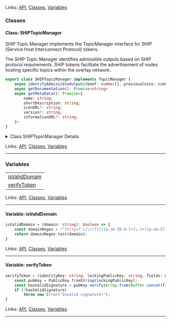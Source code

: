 
Links: [API](#api), [Classes](#classes), [Variables](#variables)

### Classes

#### Class: SHIPTopicManager

SHIP Topic Manager
Implements the TopicManager interface for SHIP (Service Host Interconnect Protocol) tokens.

The SHIP Topic Manager identifies admissible outputs based on SHIP protocol requirements.
SHIP tokens facilitate the advertisement of nodes hosting specific topics within the overlay network.

```ts
export class SHIPTopicManager implements TopicManager {
    async identifyAdmissibleOutputs(beef: number[], previousCoins: number[]): Promise<AdmittanceInstructions> 
    async getDocumentation(): Promise<string> 
    async getMetaData(): Promise<{
        name: string;
        shortDescription: string;
        iconURL?: string;
        version?: string;
        informationURL?: string;
    }> 
}
```

<details>

<summary>Class SHIPTopicManager Details</summary>

##### Method getDocumentation

Returns documentation specific to the SHIP topic manager.

```ts
async getDocumentation(): Promise<string> 
```

Returns

A promise that resolves to the documentation string.

##### Method getMetaData

Returns metadata associated with this topic manager.

```ts
async getMetaData(): Promise<{
    name: string;
    shortDescription: string;
    iconURL?: string;
    version?: string;
    informationURL?: string;
}> 
```

Returns

A promise that resolves to an object containing metadata.

##### Method identifyAdmissibleOutputs

Identifies admissible outputs for SHIP tokens.

```ts
async identifyAdmissibleOutputs(beef: number[], previousCoins: number[]): Promise<AdmittanceInstructions> 
```

Returns

A promise that resolves with the admittance instructions.

Argument Details

+ **beef**
  + The transaction data in BEEF format.
+ **previousCoins**
  + The previous coins to consider.

</details>

Links: [API](#api), [Classes](#classes), [Variables](#variables)

---
### Variables

| |
| --- |
| [isValidDomain](#variable-isvaliddomain) |
| [verifyToken](#variable-verifytoken) |

Links: [API](#api), [Classes](#classes), [Variables](#variables)

---

#### Variable: isValidDomain

```ts
isValidDomain = (domain: string): boolean => {
    const domainRegex = /^(https?:\/\/)?((([a-zA-Z0-9-]+)\.)+([a-zA-Z]{2,})|localhost(:[0-9]+))(\/.*)?$/;
    return domainRegex.test(domain);
}
```

Links: [API](#api), [Classes](#classes), [Variables](#variables)

---
#### Variable: verifyToken

```ts
verifyToken = (identityKey: string, lockingPublicKey: string, fields: Buffer[], signature: string): void => {
    const pubKey = PublicKey.fromString(lockingPublicKey);
    const hasValidSignature = pubKey.verify(Array.from(Buffer.concat(fields)), Signature.fromDER(signature, "hex"));
    if (!hasValidSignature)
        throw new Error("Invalid signature!");
}
```

Links: [API](#api), [Classes](#classes), [Variables](#variables)

---
